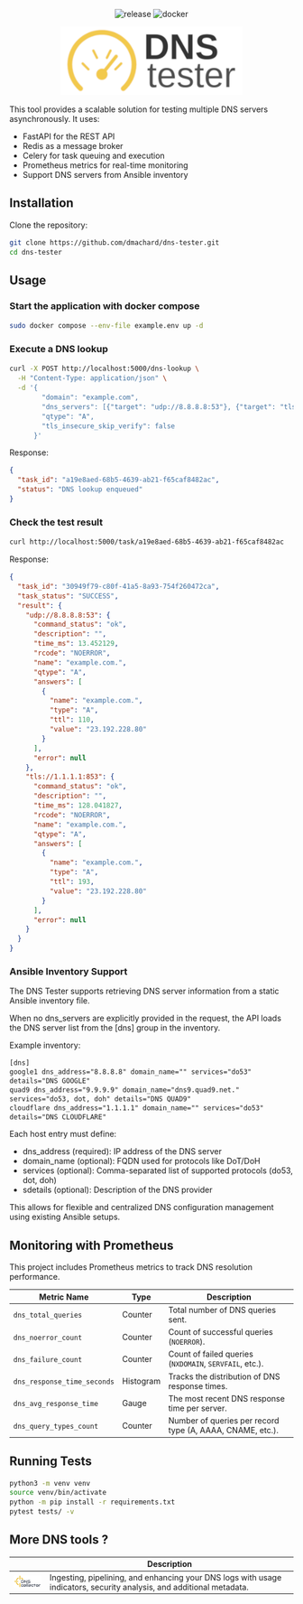 <p align="center">
  <img src="https://img.shields.io/github/v/release/dmachard/dns-tester?logo=github&sort=semver" alt="release"/>
  <img src="https://img.shields.io/docker/pulls/dmachard/dnstester.svg" alt="docker"/>
</p>

<p align="center">
  <img src="docs/logo-dns-tester.png" alt="DNS-collector"/>
</p>

This tool provides a scalable solution for testing multiple DNS servers asynchronously. It uses:
- FastAPI for the REST API
- Redis as a message broker
- Celery for task queuing and execution
- Prometheus metrics for real-time monitoring
- Support DNS servers from Ansible inventory

## Installation

Clone the repository:

```bash
git clone https://github.com/dmachard/dns-tester.git
cd dns-tester
```

## Usage

### Start the application with docker compose

```bash
sudo docker compose --env-file example.env up -d
```

### Execute a DNS lookup

```bash
curl -X POST http://localhost:5000/dns-lookup \
  -H "Content-Type: application/json" \
  -d '{
        "domain": "example.com", 
        "dns_servers": [{"target": "udp://8.8.8.8:53"}, {"target": "tls://1.1.1.1:853"}], 
        "qtype": "A",
        "tls_insecure_skip_verify": false
      }'

```

Response:
```json
{
  "task_id": "a19e8aed-68b5-4639-ab21-f65caf8482ac",
  "status": "DNS lookup enqueued"
}
```

### Check the test result

```bash
curl http://localhost:5000/task/a19e8aed-68b5-4639-ab21-f65caf8482ac
```

Response:
```json
{
  "task_id": "30949f79-c80f-41a5-8a93-754f260472ca",
  "task_status": "SUCCESS",
  "result": {
    "udp://8.8.8.8:53": {
      "command_status": "ok",
      "description": "",
      "time_ms": 13.452129,
      "rcode": "NOERROR",
      "name": "example.com.",
      "qtype": "A",
      "answers": [
        {
          "name": "example.com.",
          "type": "A",
          "ttl": 110,
          "value": "23.192.228.80"
        }
      ],
      "error": null
    },
    "tls://1.1.1.1:853": {
      "command_status": "ok",
      "description": "",
      "time_ms": 128.041827,
      "rcode": "NOERROR",
      "name": "example.com.",
      "qtype": "A",
      "answers": [
        {
          "name": "example.com.",
          "type": "A",
          "ttl": 193,
          "value": "23.192.228.80"
        }
      ],
      "error": null
    }
  }
}
```

### Ansible Inventory Support

The DNS Tester supports retrieving DNS server information from a static Ansible inventory file.

When no dns_servers are explicitly provided in the request, the API loads the DNS server list from the [dns] group in the inventory.

Example inventory:

```
[dns]
google1 dns_address="8.8.8.8" domain_name="" services="do53" details="DNS GOOGLE"
quad9 dns_address="9.9.9.9" domain_name="dns9.quad9.net." services="do53, dot, doh" details="DNS QUAD9"
cloudflare dns_address="1.1.1.1" domain_name="" services="do53" details="DNS CLOUDFLARE"
```

Each host entry must define:
  - dns_address (required): IP address of the DNS server
  - domain_name (optional): FQDN used for protocols like DoT/DoH
  - services (optional): Comma-separated list of supported protocols (do53, dot, doh)
  - sdetails (optional): Description of the DNS provider

This allows for flexible and centralized DNS configuration management using existing Ansible setups.

## Monitoring with Prometheus

This project includes Prometheus metrics to track DNS resolution performance.

| **Metric Name**              | **Type**   | **Description** |
|------------------------------|-----------|----------------|
| `dns_total_queries`          | Counter   | Total number of DNS queries sent. |
| `dns_noerror_count`          | Counter   | Count of successful queries (`NOERROR`). |
| `dns_failure_count`          | Counter   | Count of failed queries (`NXDOMAIN`, `SERVFAIL`, etc.). |
| `dns_response_time_seconds`  | Histogram | Tracks the distribution of DNS response times. |
| `dns_avg_response_time`      | Gauge     | The most recent DNS response time per server. |
| `dns_query_types_count`      | Counter   | Number of queries per record type (A, AAAA, CNAME, etc.). |


## Running Tests

```bash
python3 -m venv venv
source venv/bin/activate
python -m pip install -r requirements.txt
pytest tests/ -v
```

## More DNS tools ?

| | Description |
|:--:|------------|
| <a href="https://github.com/dmachard/DNS-collector" target="_blank"><img src="https://github.com/dmachard/DNS-collector/blob/main/docs/dns-collector_logo.png?raw=true" alt="DNS-collector" width="100"/></a> | Ingesting, pipelining, and enhancing your DNS logs with usage indicators, security analysis, and additional metadata. |
